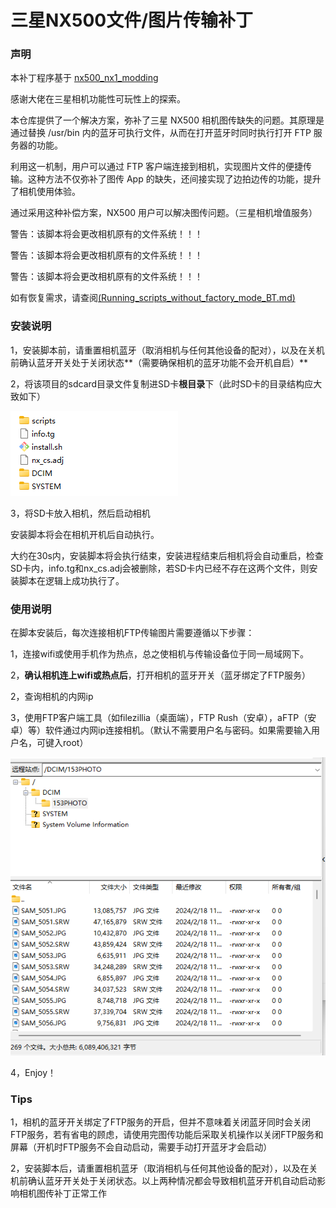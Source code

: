 # 三星NX500文件/图片传输补丁

### 声明

本补丁程序基于 [nx500_nx1_modding](https://github.com/ottokiksmaler/nx500_nx1_modding)

感谢大佬在三星相机功能性可玩性上的探索。

本仓库提供了一个解决方案，弥补了三星 NX500 相机图传缺失的问题。其原理是通过替换 /usr/bin 内的蓝牙可执行文件，从而在打开蓝牙时同时执行打开 FTP 服务器的功能。

利用这一机制，用户可以通过 FTP 客户端连接到相机，实现图片文件的便捷传输。这种方法不仅弥补了图传 App 的缺失，还间接实现了边拍边传的功能，提升了相机使用体验。

通过采用这种补偿方案，NX500 用户可以解决图传问题。（三星相机增值服务）



警告：该脚本将会更改相机原有的文件系统！！！

警告：该脚本将会更改相机原有的文件系统！！！

警告：该脚本将会更改相机原有的文件系统！！！

如有恢复需求，请查阅[(Running_scripts_without_factory_mode_BT.md)](https://github.com/ottokiksmaler/nx500_nx1_modding/blob/master/Running_scripts_without_factory_mode_BT.md)



### 安装说明

1，安装脚本前，请重置相机蓝牙（取消相机与任何其他设备的配对），以及在关机前确认蓝牙开关处于关闭状态**（需要确保相机的蓝牙功能不会开机自启）**

2，将该项目的sdcard目录文件复制进SD卡**根目录**下（此时SD卡的目录结构应大致如下）

![0ff289cdcbaaeb3ba671d38ef0b2196](./image/1.png)

3，将SD卡放入相机，然后启动相机

安装脚本将会在相机开机后自动执行。

大约在30s内，安装脚本将会执行结束，安装进程结束后相机将会自动重启，检查SD卡内，info.tg和nx_cs.adj会被删除，若SD卡内已经不存在这两个文件，则安装脚本在逻辑上成功执行了。

### 使用说明

在脚本安装后，每次连接相机FTP传输图片需要遵循以下步骤：

1，连接wifi或使用手机作为热点，总之使相机与传输设备位于同一局域网下。

2，**确认相机连上wifi或热点后**，打开相机的蓝牙开关（蓝牙绑定了FTP服务）

2，查询相机的内网ip

3，使用FTP客户端工具（如filezillia（桌面端），FTP Rush（安卓），aFTP（安卓）等）软件通过内网ip连接相机。（默认不需要用户名与密码。如果需要输入用户名，可键入root）

![image-20240321230644765](./image/2.png)

4，Enjoy！





### Tips

1，相机的蓝牙开关绑定了FTP服务的开启，但并不意味着关闭蓝牙同时会关闭FTP服务，若有省电的顾虑，请使用完图传功能后采取关机操作以关闭FTP服务和屏幕（开机时FTP服务不会自动启动，需要手动打开蓝牙才会启动）

2，安装脚本后，请重置相机蓝牙（取消相机与任何其他设备的配对），以及在关机前确认蓝牙开关处于关闭状态。以上两种情况都会导致相机蓝牙开机自动启动影响相机图传补丁正常工作